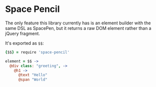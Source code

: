 # Space Pencil

The only feature this library currently has is an element builder with the same
DSL as SpacePen, but it returns a raw DOM element rather than a jQuery fragment.

It's exported as `$$`:

```coffee
{$$} = require 'space-pencil'

element = $$ ->
  @div class: "greeting", ->
    @h1 ->
      @text "Hello"
      @span "World"
```
